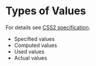 # Types of Values

For details see [CSS2 specification](https://www.w3.org/TR/CSS2/cascade.html#value-stages).

* Specified values
* Computed values
* Used values
* Actual values
